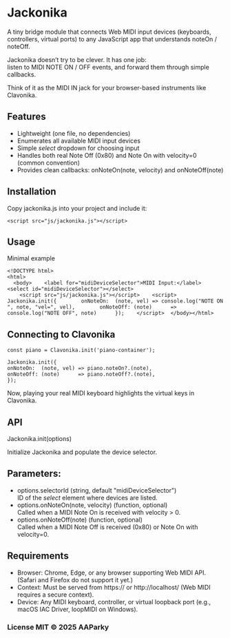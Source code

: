 # Jackonika

A tiny bridge module that connects Web MIDI input devices (keyboards, controllers, virtual ports) to any JavaScript app that understands noteOn / noteOff.

Jackonika doesn’t try to be clever. It has one job:  
listen to MIDI NOTE ON / OFF events, and forward them through simple callbacks.

Think of it as the MIDI IN jack for your browser-based instruments like Clavonika.

## Features
- Lightweight (one file, no dependencies)
- Enumerates all available MIDI input devices
- Simple _select_ dropdown for choosing input
- Handles both real Note Off (0x80) and Note On with velocity=0 (common convention)
- Provides clean callbacks: onNoteOn(note, velocity) and onNoteOff(note)

## Installation

Copy jackonika.js into your project and include it:

```
<script src="js/jackonika.js"></script>
```

## Usage

Minimal example

```  
<!DOCTYPE html>  
<html>  
  <body>    <label for="midiDeviceSelector">MIDI Input:</label>    <select id="midiDeviceSelector"></select>  
    <script src="js/jackonika.js"></script>    <script>      Jackonika.init({        onNoteOn:  (note, vel) => console.log("NOTE ON ", note, "vel=", vel),        onNoteOff: (note)      => console.log("NOTE OFF", note)      });    </script>  </body></html>  
```  



## Connecting to Clavonika

```
const piano = Clavonika.init('piano-container');  
  
Jackonika.init({  
onNoteOn:  (note, vel) => piano.noteOn?.(note),  
onNoteOff: (note)      => piano.noteOff?.(note),  
});
```

Now, playing your real MIDI keyboard highlights the virtual keys in Clavonika.

## API

Jackonika.init(options)

Initialize Jackonika and populate the device selector.

## Parameters:
- options.selectorId (string, default "midiDeviceSelector")  
  ID of the _select_ element where devices are listed.
- options.onNoteOn(note, velocity) (function, optional)  
  Called when a MIDI Note On is received with velocity > 0.
- options.onNoteOff(note) (function, optional)  
  Called when a MIDI Note Off is received (0x80) or Note On with velocity=0.

## Requirements
- Browser: Chrome, Edge, or any browser supporting Web MIDI API.  
  (Safari and Firefox do not support it yet.)
- Context: Must be served from https:// or http://localhost/ (Web MIDI requires a secure context).
- Device: Any MIDI keyboard, controller, or virtual loopback port (e.g., macOS IAC Driver, loopMIDI on Windows).

### License  MIT © 2025 AAParky  